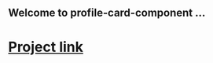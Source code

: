 ## Welcome to profile-card-component ...
# [Project link](https://marwenlabidi.github.io/profile-card-component/)
